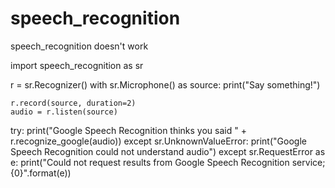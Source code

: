 # speech_recognition
speech_recognition doesn't work

import speech_recognition as sr

r = sr.Recognizer()
with sr.Microphone() as source:
    print("Say something!")

    r.record(source, duration=2)
    audio = r.listen(source)

try:
    print("Google Speech Recognition thinks you said " + r.recognize_google(audio))
except sr.UnknownValueError:
    print("Google Speech Recognition could not understand audio")
except sr.RequestError as e:
    print("Could not request results from Google Speech Recognition service; {0}".format(e))
